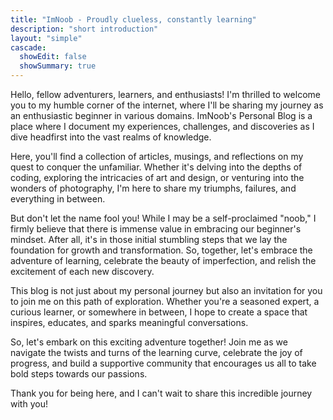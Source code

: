 ```yaml
---
title: "ImNoob - Proudly clueless, constantly learning"
description: "short introduction"
layout: "simple"
cascade:
  showEdit: false
  showSummary: true
---
```


Hello, fellow adventurers, learners, and enthusiasts! I'm thrilled to welcome you to my humble corner of the internet, where I'll be sharing my journey as an enthusiastic beginner in various domains. ImNoob's Personal Blog is a place where I document my experiences, challenges, and discoveries as I dive headfirst into the vast realms of knowledge.

Here, you'll find a collection of articles, musings, and reflections on my quest to conquer the unfamiliar. Whether it's delving into the depths of coding, exploring the intricacies of art and design, or venturing into the wonders of photography, I'm here to share my triumphs, failures, and everything in between.

But don't let the name fool you! While I may be a self-proclaimed "noob," I firmly believe that there is immense value in embracing our beginner's mindset. After all, it's in those initial stumbling steps that we lay the foundation for growth and transformation. So, together, let's embrace the adventure of learning, celebrate the beauty of imperfection, and relish the excitement of each new discovery.

This blog is not just about my personal journey but also an invitation for you to join me on this path of exploration. Whether you're a seasoned expert, a curious learner, or somewhere in between, I hope to create a space that inspires, educates, and sparks meaningful conversations.

So, let's embark on this exciting adventure together! Join me as we navigate the twists and turns of the learning curve, celebrate the joy of progress, and build a supportive community that encourages us all to take bold steps towards our passions.

Thank you for being here, and I can't wait to share this incredible journey with you!
